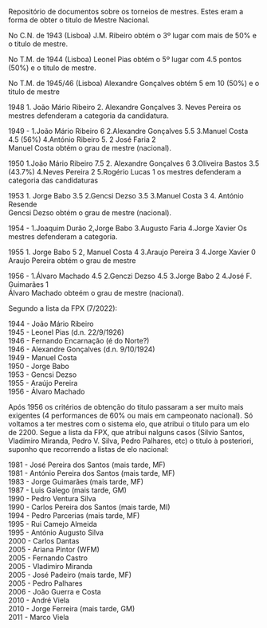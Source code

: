 Repositório de documentos sobre os torneios de mestres.
Estes eram a forma de obter o titulo de Mestre Nacional.

No C.N. de 1943 (Lisboa) J.M. Ribeiro obtém o 3º lugar com mais de 50% e o titulo de mestre.

No T.M. de 1944 (Lisboa) Leonel Pias obtém o 5º lugar com 4.5 pontos (50%) e o titulo de mestre. 

No T.M. de 1945/46 (Lisboa) Alexandre Gonçalves obtém 5 em 10 (50%) e o titulo de mestre

1948 1. João Mário Ribeiro 2. Alexandre Gonçalves 3. Neves Pereira
os mestres defenderam a categoria da candidatura.

1949 - 1.João Mário Ribeiro 6 2.Alexandre Gonçalves 5.5 3.Manuel Costa 4.5 (56%) 4.António Ribeiro 5. 2 José Faria 2\
Manuel Costa obtém o grau de mestre (nacional).

1950 1.João Mário Ribeiro 7.5 2. Alexandre Gonçalves 6 3.Oliveira Bastos 3.5 (43.7%) 4.Neves Pereira 2 5.Rogério Lucas 1
os mestres defenderam a categoria das candidaturas

1953 1. Jorge Babo 3.5 2.Gencsi Dezso 3.5 3.Manuel Costa 3 4. António Resende\
Gencsi Dezso obtém o grau de mestre (nacional).

1954 - 1.Joaquim Durão 2,Jorge Babo 3.Augusto Faria 4.Jorge Xavier
Os mestres defenderam a categoria.

1955 1. Jorge Babo 5 2, Manuel Costa 4 3.Araujo Pereira 3 4.Jorge Xavier 0\
Araujo Pereira obtém o grau de mestre

1956 -  1.Álvaro Machado 4.5 2.Genczi Dezso 4.5 3.Jorge Babo 2 4.José F. Guimarães 1\
Álvaro Machado obteém o grau de mestre (nacional).

Segundo a lista da FPX (7/2022):

1944 - João Mário Ribeiro\
1945 - Leonel Pias (d.n. 22/9/1926)\
1946 - Fernando Encarnação (é do Norte?)\
1946 - Alexandre Gonçalves (d.n. 9/10/1924)\
1949 - Manuel Costa\
1950 - Jorge Babo\
1953 - Gencsi Dezso\
1955 - Araújo Pereira\
1956 - Álvaro Machado

Após 1956 os critérios de obtenção do titulo passaram a ser muito mais exigentes (4 performances de 60% ou mais em campeonato nacional). Só voltamos a ter mestres com o sistema elo, que atribui o titulo para um elo de 2200. Segue a lista da FPX, que atribui nalguns casos (Silvio Santos, Vladimiro Miranda, Pedro V. Silva, Pedro Palhares, etc) o titulo à posteriori, suponho que recorrendo a listas de elo nacional:

1981 - José Pereira dos Santos (mais tarde, MF)\
1981 - António Pereira dos Santos (mais tarde, MF)\
1983 - Jorge Guimarães (mais tarde, MF)\
1987 - Luis Galego (mais tarde, GM)\
1990 - Pedro Ventura Silva\
1990 - Carlos Pereira dos Santos (mais tarde, MI)\
1994 - Pedro Parcerias (mais tarde, MF)\
1995 - Rui Camejo Almeida\
1995 - António Augusto Silva\
2000 - Carlos Dantas\
2005 - Ariana Pintor (WFM)\
2005 - Fernando Castro\
2005 - Vladimiro Miranda\
2005 - José Padeiro (mais tarde, MF)\
2005 - Pedro Palhares\
2006 - João Guerra e Costa\
2010 - André Viela\
2010 - Jorge Ferreira (mais tarde, GM)\
2011 - Marco Viela


